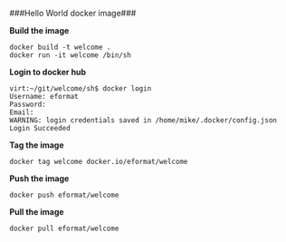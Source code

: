 ###Hello World docker image###

**Build the image**

    docker build -t welcome .
    docker run -it welcome /bin/sh

**Login to docker hub**

    virt:~/git/welcome/sh$ docker login 
    Username: eformat
    Password: 
    Email:
    WARNING: login credentials saved in /home/mike/.docker/config.json
    Login Succeeded

**Tag the image**

    docker tag welcome docker.io/eformat/welcome

**Push the image**

    docker push eformat/welcome

**Pull the image**

    docker pull eformat/welcome

